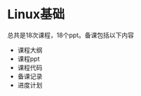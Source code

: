 Linux基础
================
总共是18次课程，18个ppt。备课包括以下内容

*  课程大纲 <br>
*  课程ppt <br>
*  课程代码 <br>
*  备课记录 <br>
*  进度计划 <br>